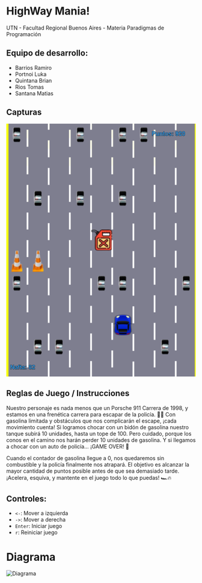 # HighWay Mania!

UTN - Facultad Regional Buenos Aires - Materia Paradigmas de Programación

## Equipo de desarrollo: 

- Barrios Ramiro
- Portnoi Luka
- Quintana Brian
- Rios Tomas
- Santana Matias
 

## Capturas 

![captura](assets/captura.png)

## Reglas de Juego / Instrucciones

Nuestro personaje es nada menos que un Porsche 911 Carrera de 1998, y estamos en una frenética carrera para escapar de la policía. 🚓💨 Con gasolina limitada y obstáculos que nos complicarán el escape, ¡cada movimiento cuenta! Si logramos chocar con un bidón de gasolina nuestro tanque subirá 10 unidades, hasta un tope de 100. Pero cuidado, porque los conos en el camino nos harán perder 10 unidades de gasolina. Y si llegamos a chocar con un auto de policía… ¡GAME OVER! 🚫

Cuando el contador de gasolina llegue a 0, nos quedaremos sin combustible y la policía finalmente nos atrapará. El objetivo es alcanzar la mayor cantidad de puntos posible antes de que sea demasiado tarde. ¡Acelera, esquiva, y mantente en el juego todo lo que puedas! 🏎️🔥
## Controles:

- `<-`: Mover a izquierda
- `->`: Mover a derecha
- `Enter`: Iniciar juego
- `r`: Reiniciar juego


# Diagrama 

![Diagrama](https://github.com/user-attachments/assets/1959b7ce-7cb3-4fef-ad41-eeae4fbff43d)


